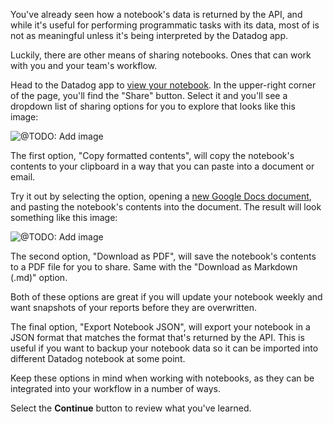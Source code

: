You've already seen how a notebook's data is returned by the API, and while it's useful for performing programmatic tasks with its data, most of is not as meaningful unless it's being interpreted by the Datadog app.

Luckily, there are other means of sharing notebooks. Ones that can work with you and your team's workflow.

Head to the Datadog app to [view your notebook](https://app.datadoghq.com/notebooks/list). In the upper-right corner of the page, you'll find the "Share" button. Select it and you'll see a dropdown list of sharing options for you to explore that looks like this image:

![@TODO: Add image]()

The first option, "Copy formatted contents", will copy the notebook's contents to your clipboard in a way that you can paste into a document or email. 

Try it out by selecting the option, opening a [new Google Docs document](https://docs.new), and pasting the notebook's contents into the document. The result will look something like this image:

![@TODO: Add image]()

The second option, "Download as PDF", will save the notebook's contents to a PDF file for you to share. Same with the "Download as Markdown (.md)" option.

Both of these options are great if you will update your notebook weekly and want snapshots of your reports before they are overwritten. 

The final option, "Export Notebook JSON", will export your notebook in a JSON format that matches the format that's returned by the API. This is useful if you want to backup your notebook data so it can be imported into different Datadog notebook at some point. 

Keep these options in mind when working with notebooks, as they can be integrated into your workflow in a number of ways.

Select the **Continue** button to review what you've learned.
